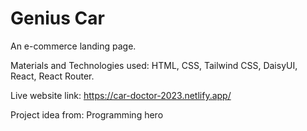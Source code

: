# Genius Car

An e-commerce landing page.

Materials and Technologies used: HTML, CSS, Tailwind CSS, DaisyUI, React, React Router.

Live website link: https://car-doctor-2023.netlify.app/

Project idea from: Programming hero
